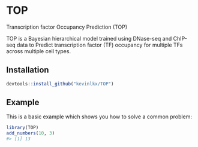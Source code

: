 
<!-- README.md is generated from README.Rmd. Please edit that file -->
TOP
===

Transcription factor Occupancy Prediction (TOP)

<!-- badges: start -->
<!-- badges: end -->
TOP is a Bayesian hierarchical model trained using DNase-seq and ChIP-seq data to Predict transcription factor (TF) occupancy for multiple TFs across multiple cell types.

Installation
------------

``` r
devtools::install_github("kevinlkx/TOP")
```

Example
-------

This is a basic example which shows you how to solve a common problem:

``` r
library(TOP)
add_numbers(10, 3)
#> [1] 13
```
